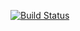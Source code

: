[![Build Status](https://travis-ci.org/dekokun/9cc.svg?branch=master)](https://travis-ci.org/dekokun/9cc)
